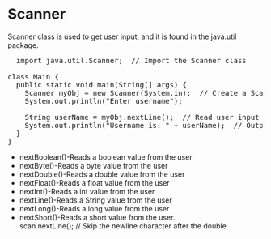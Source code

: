 # Scanner
Scanner class is used to get user input, and it is found in the java.util package.
<pre>
  import java.util.Scanner;  // Import the Scanner class

class Main {
  public static void main(String[] args) {
    Scanner myObj = new Scanner(System.in);  // Create a Scanner object
    System.out.println("Enter username");

    String userName = myObj.nextLine();  // Read user input
    System.out.println("Username is: " + userName);  // Output user input
  }
}
</pre>
+ nextBoolean()-Reads a boolean value from the user<br/>
+ nextByte()-Reads a byte value from the user<br/>
+ nextDouble()-Reads a double value from the user<br/>
+ nextFloat()-Reads a float value from the user<br/>
+ nextInt()-Reads a int value from the user<br/>
+ nextLine()-Reads a String value from the user<br/>
+ nextLong()-Reads a long value from the user<br/>
+ nextShort()-Reads a short value from the user.<br/>
scan.nextLine(); // Skip the newline character after the double
